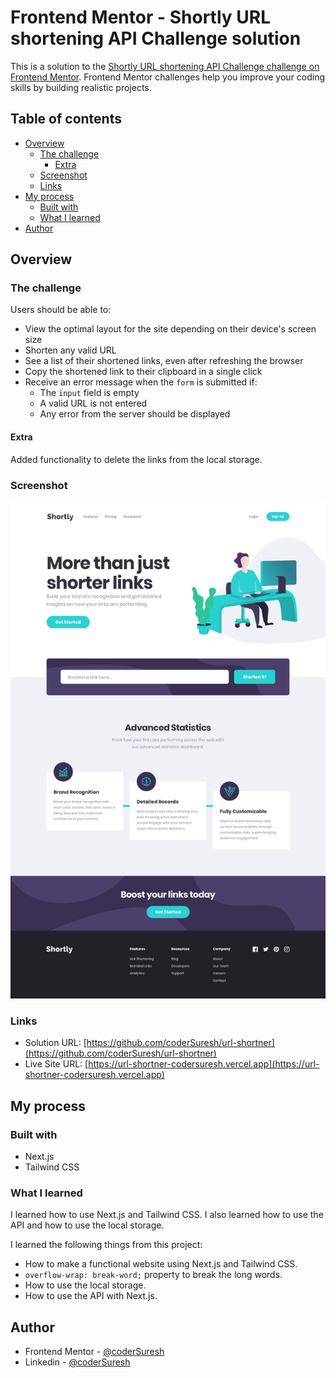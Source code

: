 # Frontend Mentor - Shortly URL shortening API Challenge solution

This is a solution to the [Shortly URL shortening API Challenge challenge on Frontend Mentor](https://www.frontendmentor.io/challenges/url-shortening-api-landing-page-2ce3ob-G). Frontend Mentor challenges help you improve your coding skills by building realistic projects. 

## Table of contents

- [Overview](#overview)
  - [The challenge](#the-challenge)
    - [Extra](#extra)
  - [Screenshot](#screenshot)
  - [Links](#links)
- [My process](#my-process)
  - [Built with](#built-with)
  - [What I learned](#what-i-learned)
- [Author](#author)


## Overview

### The challenge

Users should be able to:

- View the optimal layout for the site depending on their device's screen size
- Shorten any valid URL
- See a list of their shortened links, even after refreshing the browser
- Copy the shortened link to their clipboard in a single click
- Receive an error message when the `form` is submitted if:
  - The `input` field is empty
  - A valid URL is not entered
  - Any error from the server should be displayed

#### Extra
Added functionality to delete the links from the local storage.

### Screenshot

![Design preview for the Shortly URL shortening API coding challenge](./design/desktop-design.jpg)

### Links

- Solution URL: [https://github.com/coderSuresh/url-shortner](https://github.com/coderSuresh/url-shortner)
- Live Site URL: [https://url-shortner-codersuresh.vercel.app](https://url-shortner-codersuresh.vercel.app)

## My process

### Built with

- Next.js
- Tailwind CSS

### What I learned

I learned how to use Next.js and Tailwind CSS. I also learned how to use the API and how to use the local storage.

I learned the following things from this project:

- How to make a functional website using Next.js and Tailwind CSS.
- `overflow-wrap: break-word;` property to break the long words.
- How to use the local storage.
- How to use the API with Next.js.

## Author

- Frontend Mentor - [@coderSuresh](https://www.frontendmentor.io/profile/codersuresh)
- Linkedin - [@coderSuresh](https://www.linkedin.com/in/coderSuresh)
